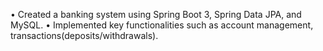• Created a banking system using Spring Boot 3, Spring Data JPA, and MySQL.
• Implemented key functionalities such as account management, transactions(deposits/withdrawals).
